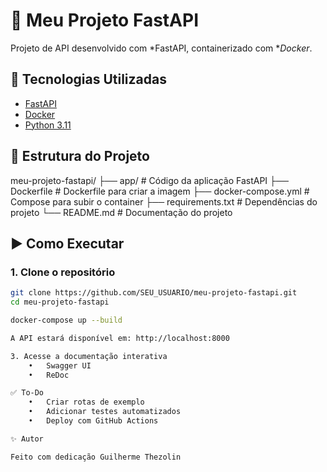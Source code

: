 # 🚀 Meu Projeto FastAPI

Projeto de API desenvolvido com *FastAPI, containerizado com **Docker*.

## 🧰 Tecnologias Utilizadas

- [FastAPI](https://fastapi.tiangolo.com/)
- [Docker](https://www.docker.com/)
- [Python 3.11](https://www.python.org/)

## 📁 Estrutura do Projeto

meu-projeto-fastapi/
├── app/                # Código da aplicação FastAPI
├── Dockerfile          # Dockerfile para criar a imagem
├── docker-compose.yml  # Compose para subir o container
├── requirements.txt    # Dependências do projeto
└── README.md           # Documentação do projeto

## ▶️ Como Executar

### 1. Clone o repositório

```bash
git clone https://github.com/SEU_USUARIO/meu-projeto-fastapi.git
cd meu-projeto-fastapi

docker-compose up --build

A API estará disponível em: http://localhost:8000

3. Acesse a documentação interativa
	•	Swagger UI
	•	ReDoc

✅ To-Do
	•	Criar rotas de exemplo
	•	Adicionar testes automatizados
	•	Deploy com GitHub Actions

✨ Autor

Feito com dedicação Guilherme Thezolin
